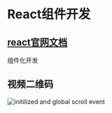 # React组件开发

## [react官网文档](https://reactnative.dev/docs/getting-started)

组件化开发

## 视频二维码

![initilized and global scroll event](../images/857883098.jpg)
